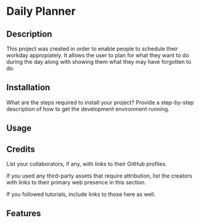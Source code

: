 # Daily Planner

## Description

This project was created in order to enable people to schedule their workday appropiately. It allows the user to plan for what they want to do during the day along with showing them what they may have forgotten to do.


## Installation

What are the steps required to install your project? Provide a step-by-step description of how to get the development environment running.

## Usage


## Credits

List your collaborators, if any, with links to their GitHub profiles.

If you used any third-party assets that require attribution, list the creators with links to their primary web presence in this section.

If you followed tutorials, include links to those here as well.


## Features

